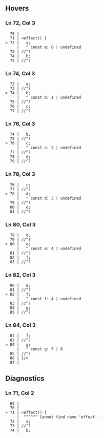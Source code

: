 ## Hovers
### Ln 72, Col 3
```marko
  70 |
  71 | <effect() {
> 72 |   a;
     |   ^ const a: 0 | undefined
  73 | //^?
  74 |   b;
  75 | //^?
```

### Ln 74, Col 3
```marko
  72 |   a;
  73 | //^?
> 74 |   b;
     |   ^ const b: 1 | undefined
  75 | //^?
  76 |   c;
  77 | //^?
```

### Ln 76, Col 3
```marko
  74 |   b;
  75 | //^?
> 76 |   c;
     |   ^ const c: 2 | undefined
  77 | //^?
  78 |   d;
  79 | //^?
```

### Ln 78, Col 3
```marko
  76 |   c;
  77 | //^?
> 78 |   d;
     |   ^ const d: 3 | undefined
  79 | //^?
  80 |   e;
  81 | //^?
```

### Ln 80, Col 3
```marko
  78 |   d;
  79 | //^?
> 80 |   e;
     |   ^ const e: 4 | undefined
  81 | //^?
  82 |   f;
  83 | //^?
```

### Ln 82, Col 3
```marko
  80 |   e;
  81 | //^?
> 82 |   f;
     |   ^ const f: 4 | undefined
  83 | //^?
  84 |   g;
  85 | //^?
```

### Ln 84, Col 3
```marko
  82 |   f;
  83 | //^?
> 84 |   g;
     |   ^ const g: 5 | 6
  85 | //^?
  86 | }/>
  87 |
```

## Diagnostics
### Ln 71, Col 2
```marko
  69 |
  70 |
> 71 | <effect() {
     |  ^^^^^^ Cannot find name 'effect'.
  72 |   a;
  73 | //^?
  74 |   b;
```

